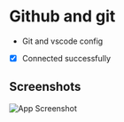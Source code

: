 
# Github and git

- Git and vscode config
- [x] Connected successfully


## Screenshots

![App Screenshot](https://i.ibb.co/sJgqp6j/Screenshot-1.png)


